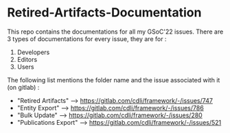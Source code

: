 # Retired-Artifacts-Documentation
This repo contains the documentations for all my GSoC'22 issues. There are 3 types of documentations for every issue, they are for :
1. Developers
2. Editors
3. Users

The following list mentions the folder name and the issue associated with it (on gitlab) :
- "Retired Artifacts" --> https://gitlab.com/cdli/framework/-/issues/747
- "Entity Export" --> https://gitlab.com/cdli/framework/-/issues/786
- "Bulk Update" --> https://gitlab.com/cdli/framework/-/issues/280
- "Publications Export" --> https://gitlab.com/cdli/framework/-/issues/521
